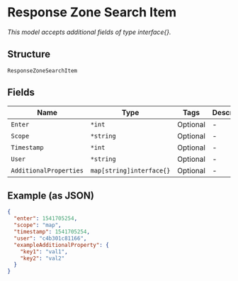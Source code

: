 
# Response Zone Search Item

*This model accepts additional fields of type interface{}.*

## Structure

`ResponseZoneSearchItem`

## Fields

| Name | Type | Tags | Description |
|  --- | --- | --- | --- |
| `Enter` | `*int` | Optional | - |
| `Scope` | `*string` | Optional | - |
| `Timestamp` | `*int` | Optional | - |
| `User` | `*string` | Optional | - |
| `AdditionalProperties` | `map[string]interface{}` | Optional | - |

## Example (as JSON)

```json
{
  "enter": 1541705254,
  "scope": "map",
  "timestamp": 1541705254,
  "user": "c4b301c81166",
  "exampleAdditionalProperty": {
    "key1": "val1",
    "key2": "val2"
  }
}
```

